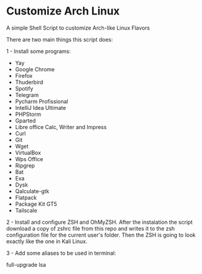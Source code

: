 # Customize Arch Linux
A simple Shell Script to customize Arch-like Linux Flavors

There are two main things this script does:

1 - Install some programs:
- Yay
- Google Chrome
- Firefox
- Thuderbird
- Spotify
- Telegram  
- Pycharm Profissional
- IntelliJ Idea Ultimate
- PHPStorm
- Gparted
- Libre office Calc, Writer and Impress
- Curl
- Git
- Wget
- VirtualBox
- Wps Office
- Ripgrep
- Bat
- Exa
- Dysk
- Qalculate-gtk
- Flatpack
- Package Kit GT5
- Tailscale


2 - Install and configure ZSH and OhMyZSH. After the instalation the script download a copy of zshrc file from this repo and writes it to the zsh configuration file for the current user's folder. Then the ZSH is going to look exactly like the one in Kali Linux.

3 - Add some aliases to be used in terminal:

full-upgrade lsa
